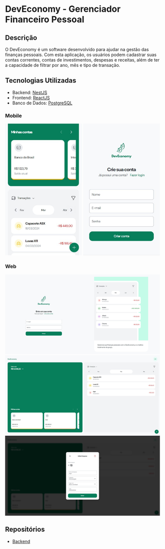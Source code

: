# DevEconomy - Gerenciador Financeiro Pessoal

## Descrição

O DevEconomy é um software desenvolvido para ajudar na gestão das finanças pessoais. Com esta aplicação, os usuários podem cadastrar suas contas correntes, contas de investimentos, despesas e receitas, além de ter a capacidade de filtrar por ano, mês e tipo de transação.

## Tecnologias Utilizadas

- Backend: [NestJS](https://docs.nestjs.com)
- Frontend: [ReactJS](https://react.dev)
- Banco de Dados: [PostgreSQL](https://www.postgresql.org)

### Mobile

<div align="center">
  <img src="/public/home-mobile.jpg" alt="Mobile" width="250" />
  <img src="/public/register-mobile.jpg" alt="Mobile" width="250" />
</div>


### Web

![Web](public/login.jpg)
![Web](public/home.jpg)
![Web](public/edit-transaction.jpg)

## Repositórios

- [Backend](https://github.com/moraiskaua/back-end-DevEconomy)